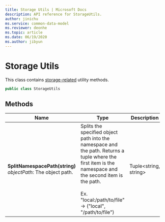 ```yaml
---
title: Storage Utils | Microsoft Docs
description: API reference for StorageUtils.
author: jinichu
ms.service: common-data-model
ms.reviewer: deonhe 
ms.topic: article
ms.date: 06/19/2020
ms.author: jibyun
---
```


# Storage Utils

This class contains [storage-related](../storage/storage.md) utility methods.

```csharp
public class StorageUtils
```

## Methods
|Name|Type|Description|
|---|---|---|
|**SplitNamespacePath(string)**<br/>*objectPath*: The object path.<br/>|Splits the specified object path into the namespace and the path. Returns a tuple where the first item is the namespace and the second item is the path.<br/><br/>Ex. "local:/path/to/file" -> ("local", "/path/to/file")|Tuple\<string, string>|
